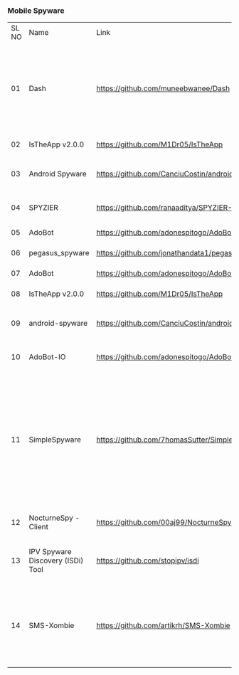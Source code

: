 <h3>Mobile Spyware</h3>
<table>
	<tr>
		<td>SL NO</td>
		<td>Name</td>
		<td>Link</td>
		<td>Description</td>
	</tr>
	<tr>
		<td>01</td>
		<td>Dash</td>
		<td><a href="https://github.com/muneebwanee/Dash">https://github.com/muneebwanee/Dash</a></td>
		<td>This is an Android Spyware App, Which uploads user data such as Contacts, Messages, Call log &amp; recordings, Send messages, Photos, Videos, etc.</td>
	</tr>
	<tr>
		<td>02</td>
		<td>IsTheApp v2.0.0</td>
		<td><a href="https://github.com/M1Dr05/IsTheApp">https://github.com/M1Dr05/IsTheApp</a></td>
		<td>Open-source android spyware</td>
	</tr>
	<tr>
		<td>03</td>
		<td>Android Spyware</td>
		<td><a href="https://github.com/CanciuCostin/android-spyware">https://github.com/CanciuCostin/android-spyware</a></td>
		<td>Rails c&amp;c web application for spying Android devices</td>
	</tr>
	<tr>
		<td>04</td>
		<td>SPYZIER</td>
		<td><a href="https://github.com/ranaaditya/SPYZIER-APP">https://github.com/ranaaditya/SPYZIER-APP</a></td>
		<td>Android spying app and Parental controller app</td>
	</tr>
	<tr>
		<td>05</td>
		<td>AdoBot</td>
		<td><a href="https://github.com/adonespitogo/AdoBot">https://github.com/adonespitogo/AdoBot</a></td>
		<td>Open-source android spyware</td>
	</tr>
	<tr>
	<td>06</td>
	<td>pegasus_spyware </td>
	<td><a href=" https://github.com/jonathandata1/pegasus_spyware"> https://github.com/jonathandata1/pegasus_spyware</a></td>
	<td>decompiled pegasus_spyware</td>
</tr>
<tr>
	<td>07</td>
	<td>AdoBot</td>
	<td><a href=" https://github.com/adonespitogo/AdoBot"> https://github.com/adonespitogo/AdoBot</a></td>
	<td>Open-source android spyware</td>
</tr>
<tr>
	<td>08</td>
	<td>IsTheApp v2.0.0</td>
	<td><a href="https://github.com/M1Dr05/IsTheApp"> https://github.com/M1Dr05/IsTheApp</a></td>
	<td>Open-source android spyware</td>
</tr>
<tr>
	<td>09</td>
	<td>android-spyware</td>
	<td><a href="https://github.com/CanciuCostin/android-spyware"> https://github.com/CanciuCostin/android-spyware</a></td>
	<td>Rails c&c web application for spying Android devices</td>
</tr>
<tr>
	<td>10</td>
			<td>AdoBot-IO</td>
			<td><a href="https://github.com/adonespitogo/AdoBot-IO"> https://github.com/adonespitogo/AdoBot-IO</a></td>
			<td>AdoBot NodeJS Server with socket.io</td>
</tr>
<tr>
	<td>11</td>
	<td>SimpleSpyware</td>
	<td><a href="https://github.com/7homasSutter/SimpleSpyware"> https://github.com/7homasSutter/SimpleSpyware</a></td>
	<td>This repo contains a demonstration spyware app. The app shows how Androids foreground services can be used to collect user data. More technical information can be found within the presentation slides.</td>
</tr>
<tr>
	<td>12</td>
	<td>NocturneSpy - Client</td>
	<td><a href="https://github.com/00aj99/NocturneSpy-Client"> https://github.com/00aj99/NocturneSpy-Client</a></td>
	<td>A cool Android spyware made with love </td>
</tr>
<tr>
	<td>13</td>
	<td>IPV Spyware Discovery (ISDi) Tool</td>
	<td><a href="https://github.com/stopipv/isdi"> https://github.com/stopipv/isdi</a></td>
	<td>ISDi (IPV Spyware Discovery) tool for Android and iOS.</td>
</tr>
<tr>
	<td>14</td>
	<td>SMS-Xombie</td>
	<td><a href="https://github.com/artikrh/SMS-Xombie"> https://github.com/artikrh/SMS-Xombie</a></td>
	<td>An Android spyware which interacts with a remote C&C server to exfiltrate phone data. Works with the latest SDK (29). </td>
</tr>
</table>
